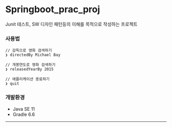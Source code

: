 # Springboot_prac_proj
Junit 테스트, SW 디자인 패턴등의 이해를 목적으로 작성하는 프로젝트


### 사용법
```
// 감독으로 영화 검색하기
❯ directedBy Michael Bay

// 개봉연도로 영화 검색하기
❯ releasedYearBy 2015

// 애플리케이션 종료하기
❯ quit
```

### 개발환경
- Java SE 11
- Gradle 6.6

---
